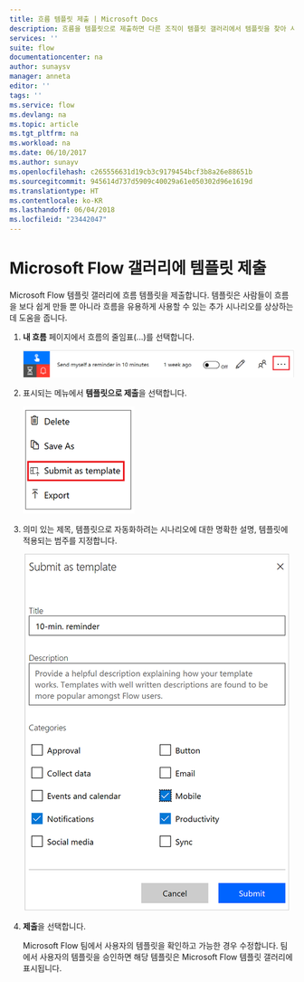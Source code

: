 ```yaml
---
title: 흐름 템플릿 제출 | Microsoft Docs
description: 흐름을 템플릿으로 제출하면 다른 조직이 템플릿 갤러리에서 템플릿을 찾아 사용자가 만든 흐름을 사용할 수 있습니다.
services: ''
suite: flow
documentationcenter: na
author: sunaysv
manager: anneta
editor: ''
tags: ''
ms.service: flow
ms.devlang: na
ms.topic: article
ms.tgt_pltfrm: na
ms.workload: na
ms.date: 06/10/2017
ms.author: sunayv
ms.openlocfilehash: c265556631d19cb3c9179454bcf3b8a26e88651b
ms.sourcegitcommit: 945614d737d5909c40029a61e050302d96e1619d
ms.translationtype: HT
ms.contentlocale: ko-KR
ms.lasthandoff: 06/04/2018
ms.locfileid: "23442047"
---
```

# <a name="submit-a-template-to-the-microsoft-flow-gallery"></a>Microsoft Flow 갤러리에 템플릿 제출
Microsoft Flow 템플릿 갤러리에 흐름 템플릿을 제출합니다. 템플릿은 사람들이 흐름을 보다 쉽게 만들 뿐 아니라 흐름을 유용하게 사용할 수 있는 추가 시나리오를 상상하는 데 도움을 줍니다. 

1. **내 흐름** 페이지에서 흐름의 줄임표(...)를 선택합니다.
   
    ![줄임표 단추](./media/publish-a-template/ellipsis-button.png)
2. 표시되는 메뉴에서 **템플릿으로 제출**을 선택합니다.
   
    ![바로 가기 메뉴](./media/publish-a-template/context-menu.png)
3. 의미 있는 제목, 템플릿으로 자동화하려는 시나리오에 대한 명확한 설명, 템플릿에 적용되는 범주를 지정합니다.
   
    ![템플릿 옵션](./media/publish-a-template/template-options.png)
4. **제출**을 선택합니다.
   
     Microsoft Flow 팀에서 사용자의 템플릿을 확인하고 가능한 경우 수정합니다.  팀에서 사용자의 템플릿을 승인하면 해당 템플릿은 Microsoft Flow 템플릿 갤러리에 표시됩니다.

